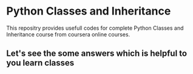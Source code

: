 # Python Classes and Inheritance

This repositry provides usefull codes for complete Python Classes and Inheritance course from coursera online courses.
## Let's see the some answers which is helpful to you learn classes

